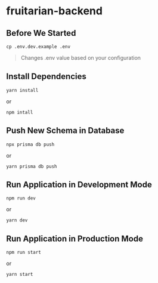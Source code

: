 # fruitarian-backend
## Before We Started
```
cp .env.dev.example .env
```
> Changes .env value based on your configuration
## Install Dependencies
```
yarn install
```
or
```
npm intall
```
## Push New Schema in Database
```
npx prisma db push
```
or
```
yarn prisma db push
```
## Run Application in Development Mode
```
npm run dev
```
or
```
yarn dev
```
## Run Application in Production Mode
```
npm run start
```
or
```
yarn start
```